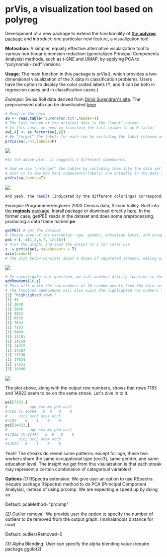 # prVis, a visualization tool based on polyreg
Development of a new package to extend the functionality of [the **polyreg** package](https://github.com/matloff/polyreg) and introduce one particular new feature, a visualization tool.

**Motivation**:
A simpler, equally effective alternative visulaization tool to various non-linear dimension reduction (generalized Principal Components Analysis) methods, such as t-SNE and UMAP, by applying PCA to “polynomial-ized” versions.

**Usage:**
The main function in this package is prVis(), which provides a two dimensional visualization of the X data in classification problems. Users have the option to display the color coded labels (Y, and it can be both in regression cases and in classification cases.)

*Example:* Swiss Roll data derived from [Dinoj Surendran's site](http://people.cs.uchicago.edu/~dinoj/manifold/swissroll.html). The preprocessed data can be downloaded [here](https://github.com/matloff/prVis/blob/master/inst/data/SwissRoll/Surendran.txt)

``` r
# Read in the data
sw <- read.table('Surendran.txt',header=T)
# The last column of the original data is the "label" column.
# In this case, we need to transform the last column to an R factor
sw[,4] <- as.factor(sw[,4])
# We "forget" the labels for each row by excluding the label columnm and plot it "
prVis(sw[,-4],labels=F)
```
![](https://github.com/matloff/prVis/blob/master/inst/data/SwissRoll/SWwithnoY.png)
```r
#In the above plot, it suggests 4 different components
```
```r
# And we now "unforget" the lables by including them into the data set and
# plot it to see how many components(labels) are actually in the data set
prVis(sw,labels=T)
```
![](https://github.com/matloff/prVis/blob/master/inst/data/SwissRoll/SWwithY.png)
```r
And yeah, the result (indicated by the different colorings) corresponds to our prediction before
```

*Example:* Programmer/engineer 2000 Census data, Silicon Valley.
Built into [the **regtools** package](https://github.com/matloff/regtools). Install package or download directly [here](https://raw.githubusercontent.com/matloff/regtools/master/data/prgeng.txt). In the former case, getPE() reads in the dataset and does some preprocessing, producing a data frame named **pe**.
```r
getPE() # get the dataset
# Choose some of the variables: age, gender, education level, and occupation
pe1 <-[, c(1,2,6,7, 12:16)]
# Plot the graph, and save the output to z for later use
z  = prVis(pe1, saveOutputs = T)
axis(side=1)
# The plot below consists about a dozen of separated streaks, making us wonder why that happens (Note: the data set is not artificial, we do not know any grouping before hand)
```
![](https://github.com/matloff/prVis/blob/master/inst/data/PE/pe.png)
```r
# To investigate that question, we call another utility function in the package:
addRowNums(16,z)
# This will write the row numbers of 16 random points from the data set on to the graph above.
# The function addRowNums will also ouput the highlighted row numbers to the R console:
[1] "highlighted rows:"
[1] 31
[1] 2020
[1] 2846
[1] 3412
[1] 6555
[1] 7044
[1] 7183
[1] 9404
[1] 11761
[1] 14259
[1] 14922
[1] 17307
[1] 17798
[1] 17824
[1] 17831
[1] 18066
```
![](https://github.com/matloff/prVis/blob/master/inst/data/PE/peNum.png)

The plot above, along with the output row numbers, shows that rows 7183 and 14922 seem to be on the same streak.
Let's dive in to it.
```r
pe1[7183,]
#          age sex ms phd occ1
#7183 51.10664   0  0   0    0
#     occ2 occ3 occ4 occ5
#7183    0    1    0    0
pe1[14922,]
#          age sex ms phd occ1
#14922 45.02447   0  0   0    0
#     occ2 occ3 occ4 occ5
#14922   0    1    0    0
```
Yeah! The streaks do reveal some patterns: except for age, these two workers share the same occupational type (occ3), same gender, and same education level. The insight we get from this visulaization is that each streak may represent a certain combination of categorical variables!

**Options**
*(1)* RSpectra extension: We give user an option to use RSpectra (require package RSpectra) method to do PCA (Principal Component Analysis), instead of using prcomp. We are expecting a speed up by doing so.

Default: pcaMethod="prcomp"

*(2)* Outlier removal: We provide user the option to specify the number of outliers to be removed from the output graph. (mahalanobis distance for now)

Default: outliersRemoved=0

*(3)* Alpha Blending: User can specify the alpha blending value (require package ggplot2).

